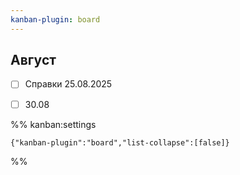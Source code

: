 ```yaml
---
kanban-plugin: board
---
```


## Август

- [ ] Справки 25.08.2025
- [ ] 30.08




%% kanban:settings
```
{"kanban-plugin":"board","list-collapse":[false]}
```
%%